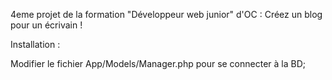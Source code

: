 4eme projet de la formation "Développeur web junior" d'OC : Créez un blog pour un écrivain !

Installation :

Modifier le fichier App/Models/Manager.php pour se connecter à la BD;
